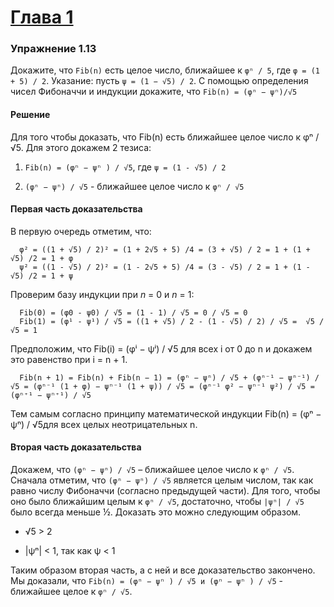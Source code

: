 # [Глава 1](../index.md#Глава-1-Построение-абстракций-с-помощью-процедур)

### Упражнение 1.13
Докажите, что ```Fib(n)``` есть целое число, ближайшее к ```φⁿ / 5```, где ```φ = (1 + 5) / 2```. Указание: пусть ```ψ = (1 − √5) / 2```. С помощью определения чисел Фибоначчи и индукции докажите, что ```Fib(n) = (φⁿ − ψⁿ)/√5```

#### Решение
Для того чтобы доказать, что Fib(n) есть ближайшее целое число к φⁿ / √5.
Для этого докажем 2 тезиса:

1. ```Fib(n) = (φⁿ − ψⁿ ) / √5```, где ```ψ = (1 - √5) / 2```

2. ```(φⁿ − ψⁿ) / √5``` - ближайшее целое число к ```φⁿ / √5```

#### Первая часть доказательства

В первую очередь отметим, что:

```maths
  φ² = ((1 + √5) / 2)² = (1 + 2√5 + 5) /4 = (3 + √5) / 2 = 1 + (1 + √5) /2 = 1 + φ
  ψ² = ((1 - √5) / 2)² = (1 - 2√5 + 5) /4 = (3 - √5) / 2 = 1 + (1 - √5) /2 = 1 + ψ
```

Проверим базу индукции при _n_ = 0 и _n_ = 1:

```maths
  Fib(0) = (φ0 - ψ0) / √5 = (1 - 1) / √5 = 0 / √5 = 0 
  Fib(1) = (φ¹ - ψ¹) / √5 = ((1 + √5) / 2 - (1 - √5) / 2) / √5 =  √5 / √5 = 1
```

  Предположим, что Fib(i) = (φⁱ − ψⁱ) / √5 для всех i от 0 до n и докажем это равенство при i = n + 1.

```maths
  Fib(n + 1) = Fib(n) + Fib(n − 1) = (φⁿ − ψⁿ) / √5 + (φⁿ⁻¹ − ψⁿ⁻¹) / √5 = (φⁿ⁻¹ (1 + φ) − ψⁿ⁻¹ (1 + ψ)) / √5 = (φⁿ⁻¹ φ² − ψⁿ⁻¹ ψ²) / √5 = (φⁿ⁺¹ − ψⁿ⁺¹) / √5
```

Тем самым согласно принципу математической индукции Fib(n) = (φⁿ − ψⁿ) / √5для всех целых неотрицательных n.

#### Вторая часть доказательства

Докажем, что ```(φⁿ − ψⁿ) / √5``` – ближайшее целое число к ```φⁿ / √5```. Сначала отметим, что ```(φⁿ − ψⁿ) / √5``` является целым числом, так как равно числу Фибоначчи (согласно предыдущей части). Для того, чтобы оно было ближайшим целым к ```φⁿ / √5```, достаточно, чтобы ```|ψⁿ| / √5``` было всегда меньше ½. Доказать это можно следующим образом.

- √5 > 2

- |ψⁿ| < 1, так как ψ < 1

Таким образом вторая часть, а с ней и все доказательство закончено. Мы доказали, что ```Fib(n) = (φⁿ − ψⁿ ) / √5 и (φⁿ − ψⁿ ) / √5``` - ближайшее целое к ```φⁿ / √5```.
